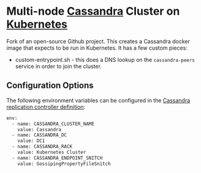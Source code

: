 # Multi-node [Cassandra](http://cassandra.apache.org) Cluster on [Kubernetes](http://kubernetes.io/)
Fork of an open-source Github project. This creates a Cassandra docker image that expects to be run in Kubernetes. It has a few custom pieces:
* custom-entrypoint.sh - this does a DNS lookup on the `cassandra-peers` service in order to join the cluster.

## Configuration Options

The following environment variables can be configured in the [Cassandra replication controller definition](cassandra-replication-controller.yml):

```sh
env:
  - name: CASSANDRA_CLUSTER_NAME
    value: Cassandra
  - name: CASSANDRA_DC
    value: DC1
  - name: CASSANDRA_RACK
    value: Kubernetes Cluster
  - name: CASSANDRA_ENDPOINT_SNITCH
    value: GossipingPropertyFileSnitch
```

